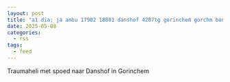 ```yaml
---
layout: post
title: "a1 dia: ja ambu 17902 18801 danshof 4207tg gorinchem gorchm bon 68277"
date: 2025-05-08
categories: 
  - rss
tags: 
  - feed
---
```


Traumaheli met spoed naar Danshof in Gorinchem
